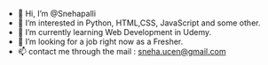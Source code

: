 - 👋 Hi, I’m @Snehapalli
- 👀 I’m interested in Python, HTML,CSS, JavaScript and some other.
- 🌱 I’m currently learning Web Development in Udemy.
- 💞️ I’m looking for a job right now as a Fresher.
- 📫 contact me through the mail : sneha.ucen@gmail.com

<!---
Snehapalli/Snehapalli is a ✨ special ✨ repository because its `README.md` (this file) appears on your GitHub profile.
You can click the Preview link to take a look at your changes.
--->
